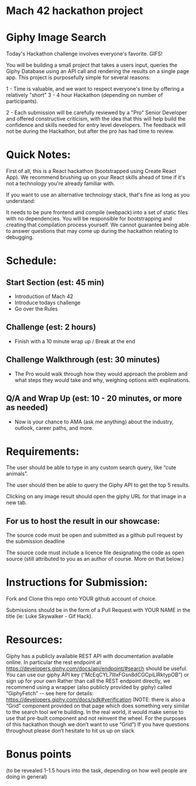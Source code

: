 
# Mach 42 hackathon project


# Giphy Image Search
Today's Hackathon challenge involves everyone's favorite.  GIFS!

You will be building a small project that takes a users input, queries the Giphy Database using an API call and rendering the results on a single page app.  This project is purposefully simple for several reasons:

1 - Time is valuable, and we want to respect everyone's time by offering a relatively "short" 3 - 4 hour Hackathon (depending on number of participants).

2 - Each submission will be carefully reviewed by a "Pro" Senior Developer and offered constructive criticism, with the idea that this will help build the confidence and skills needed for entry level developers.  The feedback will not be during the Hackathon, but after the pro has had time to review.

# Quick Notes:
First of all, this is a React hackathon (bootstrapped using Create React App). We recommend brushing up on your React skills ahead of time if it's not a technology you're already familiar with.

If you want to use an alternative technology stack, that's fine as long as you understand:

It needs to be pure frontend and compile (webpack) into a set of static files with no dependencies.
You will be responsible for bootstrapping and creating that compilation process yourself.
We cannot guarantee being able to answer questions that may come up during the hackathon relating to debugging.

# Schedule:
## Start Section (est: 45 min)
  - Introduction of Mach 42
  - Introduce todays challenge
  - Go over the Rules
  
## Challenge (est: 2 hours)
  - Finish with a 10 minute wrap up / Break at the end
  
## Challenge Walkthrough (est: 30 minutes)
  - The Pro would walk through how they would approach the problem and what steps they would take and why, weighing options with explinations.
  
## Q/A and Wrap Up (est: 10 - 20 minutes, or more as needed)
  - Now is your chance to AMA (ask me anything) about the industry, outlook, career paths, and more.
  
# Requirements:
The user should be able to type in any custom search query, like “cute animals”.

The user should then be able to query the Giphy API to get the top 5 results.

Clicking on any image result should open the giphy URL for that image in a new tab.

## For us to host the result in our showcase:
The source code must be open and submitted as a github pull request by the submission deadline

The source code must include a licence file designating the code as open source (still attributed to you as an author of course.  More on that below.)

# Instructions for Submission:
Fork and Clone this repo onto YOUR github account of choice.

Submissions should be in the form of a Pull Request with YOUR NAME in the title (ie: Luke Skywalker - Gif Hack).

# Resources:
Giphy has a publicly available REST API with documentation available online.  In particular the rest endpoint at https://developers.giphy.com/docs/api/endpoint/#search should be useful.
You can use our giphy API key (“McEqCYL7IllxFGsn8dCGCpiLlRktypOB”) or sign up for your own
Rather than call the REST endpoint directly, we recommend using a wrapper (also publicly provided by giphy) called “GiphyFetch” -- see here for details: https://developers.giphy.com/docs/sdk#verification
(NOTE: there is also a “Grid” component provided on that page which does something very similar to the search tool we’re building.  In the real world, it would make sense to use that pre-built component and not reinvent the wheel.  For the purposes of this hackathon though we don’t want to use “Grid”)
If you have questions throughout please don’t hesitate to hit us up on slack

# Bonus points

(to be revealed 1-1.5 hours into the task, depending on how well people are doing in general)
